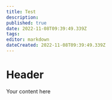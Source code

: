 ```yaml
---
title: Test
description: 
published: true
date: 2022-11-08T09:39:49.339Z
tags: 
editor: markdown
dateCreated: 2022-11-08T09:39:49.339Z
---
```


# Header
Your content here